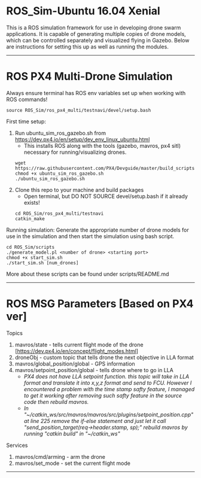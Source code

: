 # ROS_Sim-Ubuntu 16.04 Xenial
This is a ROS simulation framework for use in developing drone swarm applications. It is capable of generating multiple copies of drone models, which can be controlled separately and visualized flying in Gazebo. Below are instructions for setting this up as well as running the modules.
_________________________________________________________________

# ROS PX4 Multi-Drone Simulation
Always ensure terminal has ROS env variables set up when working with ROS commands!
```
source ROS_Sim/ros_px4_multi/testnavi/devel/setup.bash
```

First time setup:
1. Run ubuntu_sim_ros_gazebo.sh from https://dev.px4.io/en/setup/dev_env_linux_ubuntu.html
     - This installs ROS along with the tools (gazebo, mavros, px4 sitl) necessary for running/visualizing drones.
     ```
     wget https://raw.githubusercontent.com/PX4/Devguide/master/build_scripts/ubuntu_sim_ros_gazebo.sh
     chmod +x ubuntu_sim_ros_gazebo.sh
     ./ubuntu_sim_ros_gazebo.sh
     ```
2. Clone this repo to your machine and build packages
     - Open terminal, but DO NOT SOURCE devel/setup.bash if it already exists!
     ```
     cd ROS_Sim/ros_px4_multi/testnavi
     catkin_make
     ```
     
Running simulation:
Generate the appropriate number of drone models for use in the simulation and then start the simulation using bash script.
```
cd ROS_Sim/scripts
./generate_model.pl <number of drone> <starting port>
chmod +x start_sim.sh
./start_sim.sh [num_drones]
```
More about these scripts can be found under scripts/README.md

______________________________________________________________________________
# ROS MSG Parameters [Based on PX4 ver]

Topics
1. mavros/state - tells current flight mode of the drone [https://dev.px4.io/en/concept/flight_modes.html]
2. droneObj - custom topic that tells drone the next objective in LLA format
3. mavros/global_position/global - GPS information
4. mavros/setpoint_position/global - tells drone where to go in LLA
     - *PX4 does not have LLA setpoint function. this topic will take in LLA format and 
    translate it into x,y,z format and send to FCU. However I encountered a problem
    with the time stamp safty feature, I managed to get it working after removing
    such safty feature in the source code then rebuild mavros.*
     - *In "\~/catkin_ws/src/mavros/mavros/src/plugins/setpoint_position.cpp" at line 225
    remove the if-else statement and just let it call "send_position_target(req->header.stamp, sp);"
    rebuild mavros by running "catkin build" in "\~/catkin_ws"*

Services
1. mavros/cmd/arming - arm the drone
2. mavros/set_mode - set the current flight mode
______________________________________________________________________________
